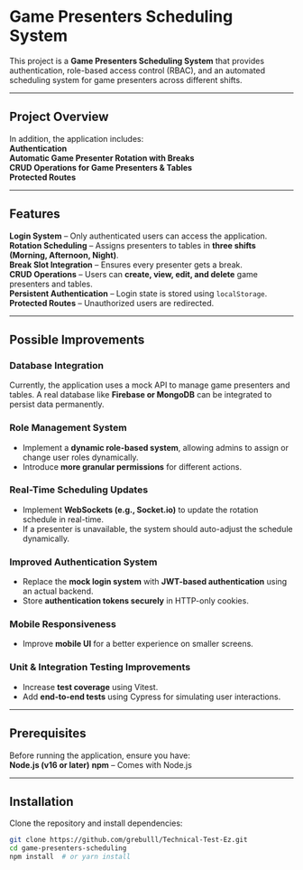 # **Game Presenters Scheduling System**

This project is a **Game Presenters Scheduling System** that provides authentication, role-based access control (RBAC), and an automated scheduling system for game presenters across different shifts.

---

## **Project Overview**

In addition, the application includes:  
**Authentication**  
**Automatic Game Presenter Rotation with Breaks**  
**CRUD Operations for Game Presenters & Tables**  
**Protected Routes**

---

## **Features**

**Login System** – Only authenticated users can access the application.  
**Rotation Scheduling** – Assigns presenters to tables in **three shifts (Morning, Afternoon, Night)**.  
**Break Slot Integration** – Ensures every presenter gets a break.  
**CRUD Operations** – Users can **create, view, edit, and delete** game presenters and tables.  
**Persistent Authentication** – Login state is stored using `localStorage`.  
**Protected Routes** – Unauthorized users are redirected.

---

## Possible Improvements

### **Database Integration**

Currently, the application uses a mock API to manage game presenters and tables. A real database like **Firebase or MongoDB** can be integrated to persist data permanently.

### **Role Management System**

- Implement a **dynamic role-based system**, allowing admins to assign or change user roles dynamically.
- Introduce **more granular permissions** for different actions.

### **Real-Time Scheduling Updates**

- Implement **WebSockets (e.g., Socket.io)** to update the rotation schedule in real-time.
- If a presenter is unavailable, the system should auto-adjust the schedule dynamically.

### **Improved Authentication System**

- Replace the **mock login system** with **JWT-based authentication** using an actual backend.
- Store **authentication tokens securely** in HTTP-only cookies.

### **Mobile Responsiveness**

- Improve **mobile UI** for a better experience on smaller screens.

### **Unit & Integration Testing Improvements**

- Increase **test coverage** using Vitest.
- Add **end-to-end tests** using Cypress for simulating user interactions.

---

## **Prerequisites**

Before running the application, ensure you have:  
**Node.js (v16 or later)**
**npm** – Comes with Node.js

---

## **Installation**

Clone the repository and install dependencies:

```sh
git clone https://github.com/grebulll/Technical-Test-Ez.git
cd game-presenters-scheduling
npm install  # or yarn install
```
